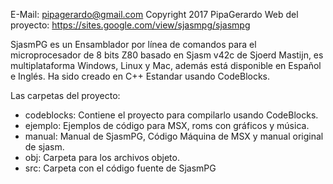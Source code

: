E-Mail: pipagerardo@gmail.com   Copyright 2017 PipaGerardo
Web del proyecto: https://sites.google.com/view/sjasmpg/sjasmpg

SjasmPG es un Ensamblador por línea de comandos para el microprocesador de 8 bits Z80 basado en Sjasm v42c de Sjoerd Mastijn, es multiplataforma Windows, Linux y Mac, además está disponible en Español e Inglés. Ha sido creado en C++ Estandar usando CodeBlocks.

Las carpetas del proyecto:
 - codeblocks:  Contiene el proyecto para compilarlo usando CodeBlocks.
 - ejemplo:     Ejemplos de código para MSX, roms con gráficos y música.
 - manual:      Manual de SjasmPG, Código Máquina de MSX y manual original de sjasm.
 - obj:         Carpeta para los archivos objeto.
 - src:         Carpeta con el código fuente de SjasmPG
 
